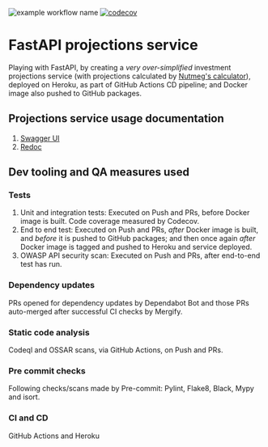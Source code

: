 ![example workflow name](https://github.com/AsadHasan/fastapi-projections-service/workflows/Deploy/badge.svg)
[![codecov](https://codecov.io/gh/AsadHasan/fastapi-projections-service/branch/main/graph/badge.svg?token=7YSS3MAKQD)](https://codecov.io/gh/AsadHasan/fastapi-projections-service)
# FastAPI projections service

Playing with FastAPI, by creating a _very over-simplified_ investment projections service (with projections calculated by [Nutmeg's calculator](https://try.nutmeg.com/)), deployed on Heroku, as part of GitHub Actions CD pipeline; and Docker image also pushed to GitHub packages.

## Projections service usage documentation

1. [Swagger UI](https://fastapi-projections-service.herokuapp.com/docs)
2. [Redoc](https://fastapi-projections-service.herokuapp.com/redoc)

## Dev tooling and QA measures used

### Tests 
1. Unit and integration tests: Executed on Push and PRs, before Docker image is built. Code coverage measured by Codecov.
2. End to end test: Executed on Push and PRs, _after_ Docker image is built, and _before_ it is pushed to GitHub packages; and then once again _after_ Docker image is tagged and pushed to Heroku and service deployed.
3. OWASP API security scan: Executed on Push and PRs, after end-to-end test has run.

### Dependency updates
PRs opened for dependency updates by Dependabot Bot and those PRs auto-merged after successful CI checks by Mergify.

### Static code analysis
Codeql and OSSAR scans, via GitHub Actions, on Push and PRs.

### Pre commit checks
Following checks/scans made by Pre-commit: Pylint, Flake8, Black, Mypy and isort.

### CI and CD
GitHub Actions and Heroku
